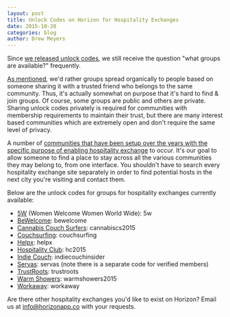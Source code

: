 ```yaml
---
layout: post
title: Unlock Codes on Horizon for Hospitality Exchanges
date: 2015-10-28
categories: blog
author: Drew Meyers
---
```

Since [we released unlock codes](http://www.horizonapp.co/blog/add-groups-change/), we still receive the question "what groups are available?" frequently.

[As mentioned](http://www.horizonapp.co/blog/group-codes-available/), we'd rather groups spread organically to people based on someone sharing it with a trusted friend who belongs to the same community. Thus, it's actually somewhat on purpose that it's hard to find & join groups. Of course, some groups are public and others are private. Sharing unlock codes privately is required for communities with membership requirements to maintain their trust, but there are many interest based communities which are extremely open and don't require the same level of privacy. 

A number of [communities that have been setup over the years with the specific purpose of enabling hospitality exchange](http://www.horizonapp.co/blog/hospitality-networks-history/) to occur. It's our goal to allow someone to find a place to stay across all the various communities they may belong to, from one interface. You shouldn't have to search every hospitality exchange site separately in order to find potential hosts in the next city you're visiting and contact them.

Below are the unlock codes for groups for hospitality exchanges currently available:

- [5W](http://www.womenwelcomewomen.uk/) (Women Welcome Women World Wide): 5w
- [BeWelcome](https://www.bewelcome.org/): bewelcome
- [Cannabis Couch Surfers](http://www.cannabiscouchsurfers.com/): cannabiscs2015
- [Couchsurfing](http://www.couchsurfing.com/): couchsurfing
- [Helpx](https://www.helpx.net/): helpx
- [Hospitality Club](http://www.hospitalityclub.org/): hc2015
- [Indie Couch](https://ludicious.indiecouch.org/): indiecouchinsider
- [Servas](http://www.servas.org/): servas (note there is a separate code for verified members)
- [TrustRoots](https://www.trustroots.org/): trustroots
- [Warm Showers](https://www.warmshowers.org/): warmshowers2015
- [Workaway](https://www.workaway.info/): workaway

Are there other hospitality exchanges you'd like to exist on Horizon? Email us at [info@horizonapp.co](mailto:info@horizonapp.co) with your requests.